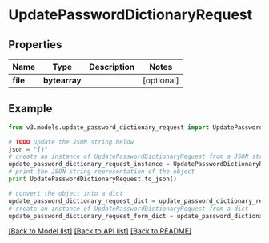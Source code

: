 # UpdatePasswordDictionaryRequest


## Properties
Name | Type | Description | Notes
------------ | ------------- | ------------- | -------------
**file** | **bytearray** |  | [optional] 

## Example

```python
from v3.models.update_password_dictionary_request import UpdatePasswordDictionaryRequest

# TODO update the JSON string below
json = "{}"
# create an instance of UpdatePasswordDictionaryRequest from a JSON string
update_password_dictionary_request_instance = UpdatePasswordDictionaryRequest.from_json(json)
# print the JSON string representation of the object
print UpdatePasswordDictionaryRequest.to_json()

# convert the object into a dict
update_password_dictionary_request_dict = update_password_dictionary_request_instance.to_dict()
# create an instance of UpdatePasswordDictionaryRequest from a dict
update_password_dictionary_request_form_dict = update_password_dictionary_request.from_dict(update_password_dictionary_request_dict)
```
[[Back to Model list]](../README.md#documentation-for-models) [[Back to API list]](../README.md#documentation-for-api-endpoints) [[Back to README]](../README.md)


